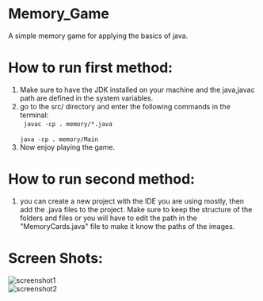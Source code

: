 # Memory_Game
A simple memory game for applying the basics of java.

# How to run first method:

1) Make sure to have the JDK installed on your machine and the java,javac path are defined in the system variables.
2) go to the src/ directory and enter the following commands in the terminal: 
      </br>
      <code> javac -cp . memory/*.java </code>
      </br>
      <code> java -cp . memory/Main </code>
3) Now enjoy playing the game.

# How to run second method:

1) you can create a new project with the IDE you are using mostly, then add the .java files to the project. Make sure to keep the structure of the folders and files or you will have to edit the path in the "MemoryCards.java" file to make it know the paths of the images.


# Screen Shots:
![screenshot1](https://user-images.githubusercontent.com/48254077/110228149-1e987400-7eff-11eb-87b7-0d09d1e29fc1.png)
</br>
![screenshot2](https://user-images.githubusercontent.com/48254077/110228150-1f310a80-7eff-11eb-9b03-f03494db1b65.png)
</br>
